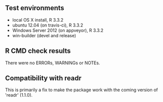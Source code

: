 ## Test environments
* local OS X install, R 3.3.2
* ubuntu 12.04 (on travis-ci), R 3.3.2
* Windows Server 2012 (on appveyor), R 3.3.2
* win-builder (devel and release)

## R CMD check results
There were no ERRORs, WARNINGs or NOTEs.

## Compatibility with readr
This is primarily a fix to make the package work with the coming version of 'readr' (1.1.0).
